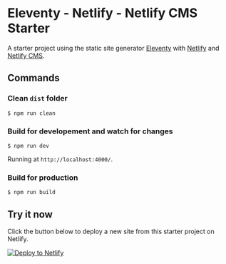 # Eleventy - Netlify - Netlify CMS Starter

A starter project using the static site generator [Eleventy](https://www.11ty.io/) with [Netlify](https://docs.netlify.com/) and [Netlify CMS](https://www.netlifycms.org/).

## Commands

### Clean `dist` folder

```
$ npm run clean
```

### Build for developement and watch for changes

```
$ npm run dev
```
Running at `http://localhost:4000/`.

### Build for production

```
$ npm run build
```

## Try it now

Click the button below to deploy a new site from this starter project on Netlify.

[![Deploy to Netlify](https://www.netlify.com/img/deploy/button.svg)](https://app.netlify.com/start/deploy?repository=https://github.com/g41nxe/11ty-matthew-freed-pottery-web&stack=cms)